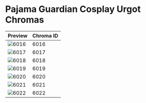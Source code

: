 # Pajama Guardian Cosplay Urgot Chromas

| Preview | Chroma ID |
|---------|-----------|
| ![6016](https://raw.communitydragon.org/latest/plugins/rcp-be-lol-game-data/global/default/v1/champion-chroma-images/6/6016.png) | 6016 |
| ![6017](https://raw.communitydragon.org/latest/plugins/rcp-be-lol-game-data/global/default/v1/champion-chroma-images/6/6017.png) | 6017 |
| ![6018](https://raw.communitydragon.org/latest/plugins/rcp-be-lol-game-data/global/default/v1/champion-chroma-images/6/6018.png) | 6018 |
| ![6019](https://raw.communitydragon.org/latest/plugins/rcp-be-lol-game-data/global/default/v1/champion-chroma-images/6/6019.png) | 6019 |
| ![6020](https://raw.communitydragon.org/latest/plugins/rcp-be-lol-game-data/global/default/v1/champion-chroma-images/6/6020.png) | 6020 |
| ![6021](https://raw.communitydragon.org/latest/plugins/rcp-be-lol-game-data/global/default/v1/champion-chroma-images/6/6021.png) | 6021 |
| ![6022](https://raw.communitydragon.org/latest/plugins/rcp-be-lol-game-data/global/default/v1/champion-chroma-images/6/6022.png) | 6022 |